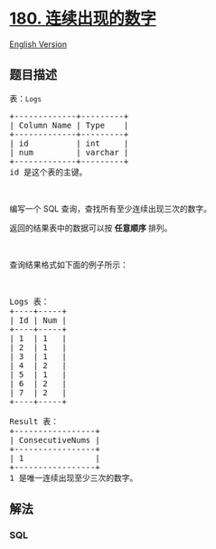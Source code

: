 # [180. 连续出现的数字](https://leetcode-cn.com/problems/consecutive-numbers)

[English Version](/solution/0100-0199/0180.Consecutive%20Numbers/README_EN.md)

## 题目描述

<!-- 这里写题目描述 -->

<p>表：<code>Logs</code></p>

<pre>
+-------------+---------+
| Column Name | Type    |
+-------------+---------+
| id          | int     |
| num         | varchar |
+-------------+---------+
id 是这个表的主键。</pre>

<p> </p>

<p>编写一个 SQL 查询，查找所有至少连续出现三次的数字。</p>

<p>返回的结果表中的数据可以按 <strong>任意顺序</strong> 排列。</p>

<p> </p>

<p>查询结果格式如下面的例子所示：</p>

<p> </p>

<pre>
Logs 表：
+----+-----+
| Id | Num |
+----+-----+
| 1  | 1   |
| 2  | 1   |
| 3  | 1   |
| 4  | 2   |
| 5  | 1   |
| 6  | 2   |
| 7  | 2   |
+----+-----+

Result 表：
+-----------------+
| ConsecutiveNums |
+-----------------+
| 1               |
+-----------------+
1 是唯一连续出现至少三次的数字。
</pre>


## 解法

<!-- 这里可写通用的实现逻辑 -->

<!-- tabs:start -->

### **SQL**

<!-- 这里可写当前语言的特殊实现逻辑 -->

```sql

```

<!-- tabs:end -->
